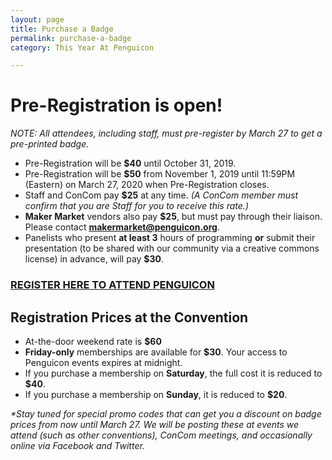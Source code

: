 ```yaml
---
layout: page
title: Purchase a Badge
permalink: purchase-a-badge
category: This Year At Penguicon

---
```

# Pre-Registration is open!

_NOTE: All attendees, including staff, must pre-register by March 27 to get a pre-printed badge._

* Pre-Registration will be **$40** until October 31, 2019.
* Pre-Registration will be **$50** from November 1, 2019 until 11:59PM (Eastern) on March 27, 2020 when Pre-Registration closes.
* Staff and ConCom pay **$25** at any time. _(A ConCom member must confirm that you are Staff for you to receive this rate.)_
* **Maker Market** vendors also pay **$25**, but must pay through their liaison. Please contact **makermarket@penguicon.org**.
* Panelists who present **at least 3** hours of programming **or** submit their presentation (to be shared with our community via a creative commons license) in advance, will pay **$30**.

### [**REGISTER HERE TO ATTEND PENGUICON**](https://www.eventbrite.com/e/penguicon-2020-tickets-69656336979 "REGISTER HERE TO ATTEND PENGUICON")

## Registration Prices at the Convention

* At-the-door weekend rate is **$60**
* **Friday-only** memberships are available for **$30**. Your access to Penguicon events expires at midnight.
* If you purchase a membership on **Saturday**, the full cost it is reduced to **$40**.
* If you purchase a membership on **Sunday**, it is reduced to **$20**.

_*Stay tuned for special promo codes that can get you a discount on badge prices from now until March 27. We will be posting these at events we attend (such as other conventions), ConCom meetings, and occasionally online via Facebook and Twitter._